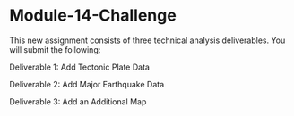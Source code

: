 # Module-14-Challenge

This new assignment consists of three technical analysis deliverables. You will submit the following:

Deliverable 1: Add Tectonic Plate Data

Deliverable 2: Add Major Earthquake Data

Deliverable 3: Add an Additional Map

